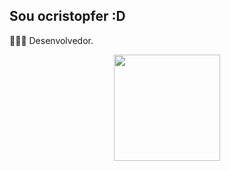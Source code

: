 ## Sou ocristopfer :D
👨🏽‍💻 Desenvolvedor.<br />
<div align="center">
  <a href="https://github.com/ocristopfer">
  <img height="170em" src="https://github-readme-stats.vercel.app/api?username=ocristopfer&show_icons=true&theme=tokyonight&include_all_commits=true&count_private=true"/>
  <!--<img height="170em" src="https://github-readme-stats.vercel.app/api/top-langs/?username=ocristopfer&layout=compact&langs_count=15&theme=dracula"/>-->
</div>
